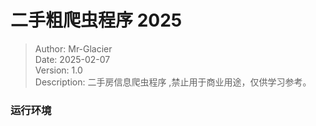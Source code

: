 # 二手粗爬虫程序 2025
> Author: Mr-Glacier  
> Date: 2025-02-07  
> Version: 1.0  
> Description: 二手房信息爬虫程序 ,禁止用于商业用途，仅供学习参考。


### 运行环境